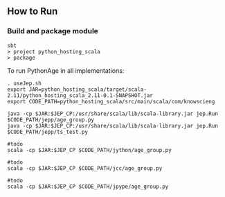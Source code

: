 ## How to Run

### Build and package module


```
sbt
> project python_hosting_scala
> package
```

To run PythonAge in all implementations:

```
. useJep.sh
export JAR=python_hosting_scala/target/scala-2.11/python_hosting_scala_2.11-0.1-SNAPSHOT.jar
export CODE_PATH=python_hosting_scala/src/main/scala/com/knowscieng
```

```
java -cp $JAR:$JEP_CP:/usr/share/scala/lib/scala-library.jar jep.Run $CODE_PATH/jepp/age_group.py
java -cp $JAR:$JEP_CP:/usr/share/scala/lib/scala-library.jar jep.Run $CODE_PATH/jepp/ts_test.py
```

```
#todo
scala -cp $JAR:$JEP_CP $CODE_PATH/jython/age_group.py
```

```
#todo
scala -cp $JAR:$JEP_CP $CODE_PATH/jcc/age_group.py
```

```
#todo
scala -cp $JAR:$JEP_CP $CODE_PATH/jpype/age_group.py
```

